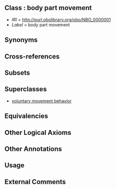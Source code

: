 
## Class : body part movement

 * *IRI* = http://purl.obolibrary.org/obo/NBO_0000001
 * *Label* = body part movement

## Synonyms


## Cross-references


## Subsets


## Superclasses

 * [voluntary movement behavior](../../NBO/03/NBO_0000403.md)

## Equivalencies


## Other Logical Axioms


## Other Annotations


## Usage


## External Comments

